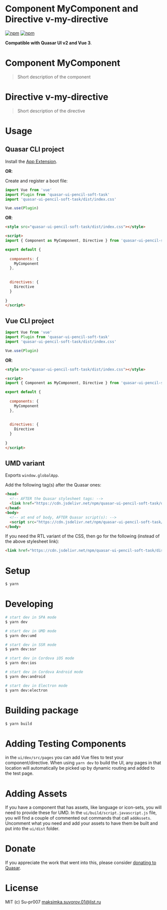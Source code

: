# Component MyComponent and Directive v-my-directive

[![npm](https://img.shields.io/npm/v/quasar-ui-pencil-soft-task.svg?label=quasar-ui-pencil-soft-task)](https://www.npmjs.com/package/quasar-ui-pencil-soft-task)
[![npm](https://img.shields.io/npm/dt/quasar-ui-pencil-soft-task.svg)](https://www.npmjs.com/package/quasar-ui-pencil-soft-task)

**Compatible with Quasar UI v2 and Vue 3**.


# Component MyComponent
> Short description of the component



# Directive v-my-directive
> Short description of the directive


# Usage

## Quasar CLI project


Install the [App Extension](../app-extension).

**OR**:


Create and register a boot file:

```js
import Vue from 'vue'
import Plugin from 'quasar-ui-pencil-soft-task'
import 'quasar-ui-pencil-soft-task/dist/index.css'

Vue.use(Plugin)
```

**OR**:

```html
<style src="quasar-ui-pencil-soft-task/dist/index.css"></style>

<script>
import { Component as MyComponent, Directive } from 'quasar-ui-pencil-soft-task'

export default {
  
  components: {
    MyComponent
  },
  
  
  directives: {
    Directive
  }
  
}
</script>
```

## Vue CLI project

```js
import Vue from 'vue'
import Plugin from 'quasar-ui-pencil-soft-task'
import 'quasar-ui-pencil-soft-task/dist/index.css'

Vue.use(Plugin)
```

**OR**:

```html
<style src="quasar-ui-pencil-soft-task/dist/index.css"></style>

<script>
import { Component as MyComponent, Directive } from 'quasar-ui-pencil-soft-task'

export default {
  
  components: {
    MyComponent
  },
  
  
  directives: {
    Directive
  }
  
}
</script>
```

## UMD variant

Exports `window.globalApp`.

Add the following tag(s) after the Quasar ones:

```html
<head>
  <!-- AFTER the Quasar stylesheet tags: -->
  <link href="https://cdn.jsdelivr.net/npm/quasar-ui-pencil-soft-task/dist/index.min.css" rel="stylesheet" type="text/css">
</head>
<body>
  <!-- at end of body, AFTER Quasar script(s): -->
  <script src="https://cdn.jsdelivr.net/npm/quasar-ui-pencil-soft-task/dist/index.umd.min.js"></script>
</body>
```
If you need the RTL variant of the CSS, then go for the following (instead of the above stylesheet link):
```html
<link href="https://cdn.jsdelivr.net/npm/quasar-ui-pencil-soft-task/dist/index.rtl.min.css" rel="stylesheet" type="text/css">
```

# Setup
```bash
$ yarn
```

# Developing
```bash
# start dev in SPA mode
$ yarn dev

# start dev in UMD mode
$ yarn dev:umd

# start dev in SSR mode
$ yarn dev:ssr

# start dev in Cordova iOS mode
$ yarn dev:ios

# start dev in Cordova Android mode
$ yarn dev:android

# start dev in Electron mode
$ yarn dev:electron
```

# Building package
```bash
$ yarn build
```

# Adding Testing Components
in the `ui/dev/src/pages` you can add Vue files to test your component/directive. When using `yarn dev` to build the UI, any pages in that location will automatically be picked up by dynamic routing and added to the test page.

# Adding Assets
If you have a component that has assets, like language or icon-sets, you will need to provide these for UMD. In the `ui/build/script.javascript.js` file, you will find a couple of commented out commands that call `addAssets`. Uncomment what you need and add your assets to have them be built and put into the `ui/dist` folder.

# Donate
If you appreciate the work that went into this, please consider [donating to Quasar](https://donate.quasar.dev).

# License
MIT (c) Su-pr007 <maksimka.suvorov.01@list.ru>
